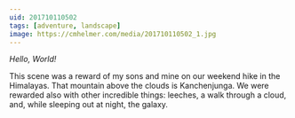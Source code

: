 ```yaml
---
uid: 201710110502
tags: [adventure, landscape]
image: https://cmhelmer.com/media/201710110502_1.jpg
---
```


*Hello, World!*

This scene was a reward of my sons and mine on our weekend hike in the Himalayas. That mountain above the clouds is Kanchenjunga. We were rewarded also with other incredible things: leeches, a walk through a cloud, and, while sleeping out at night, the galaxy.
